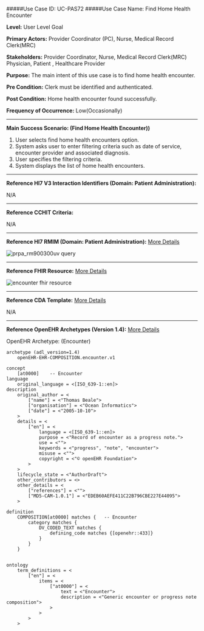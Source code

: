 #####Use Case ID: UC-PAS72
#####Use Case Name: Find Home Health Encounter

**Level:**                     User Level Goal

**Primary Actors:**            Provider Coordinator (PC), Nurse, Medical Record Clerk(MRC)

**Stakeholders:**              Provider Coordinator, Nurse, Medical Record Clerk(MRC) Physician, Patient , Healthcare Provider

**Purpose:**                   The main intent of this use case is to find home health encounter.

**Pre Condition:**             Clerk must be identified and authenticated.

**Post Condition:**            Home health encounter found successfully.

**Frequency of Occurrence:**   Low(Occasionally)
__________________________________________________________
**Main Success Scenario: (Find Home Health Encounter))**

1. User selects find home health encounters option.
2. System asks user to enter filtering criteria such as date of service, encounter provider and associated diagnosis.
3. User specifies the filtering criteria.
4. System displays the list of home health encounters.

________________________________________________________________________
**Reference Hl7 V3 Interaction Identifiers (Domain: Patient Administration):**

N/A
_______________________________________________________________
**Reference CCHIT Criteria:**

N/A
_______________________________________________________________
**Reference Hl7 RMIM (Domain: Patient Administration):** [More Details](http://www.hl7.org/implement/standards/product_brief.cfm?product_id=306)

![prpa_rm900300uv query](https://f.cloud.github.com/assets/5391320/1370020/cea05754-3a0c-11e3-9c47-21db0e1c6c02.png)
_______________________________________________________________
**Reference FHIR Resource:** [More Details](http://www.hl7.org/implement/standards/fhir/resourcelist.html)

![encounter fhir resource](https://f.cloud.github.com/assets/5391320/1369999/74cb4914-3a0c-11e3-8d49-1317a89cc65d.png)
_______________________________________________________________
**Reference CDA Template:** [More Details](http://www.hl7.org/Special/committees/structure/index.cfm)

N/A
_______________________________________________________________
**Reference OpenEHR Archetypes (Version 1.4):** [More Details](http://www.openehr.org/ckm/)

OpenEHR Archetype: (Encounter)

``` Archetype
archetype (adl_version=1.4)
	openEHR-EHR-COMPOSITION.encounter.v1

concept
	[at0000]	-- Encounter
language
	original_language = <[ISO_639-1::en]>
description
	original_author = <
		["name"] = <"Thomas Beale">
		["organisation"] = <"Ocean Informatics">
		["date"] = <"2005-10-10">
	>
	details = <
		["en"] = <
			language = <[ISO_639-1::en]>
			purpose = <"Record of encounter as a progress note.">
			use = <"">
			keywords = <"progress", "note", "encounter">
			misuse = <"">
			copyright = <"© openEHR Foundation">
		>
	>
	lifecycle_state = <"AuthorDraft">
	other_contributors = <>
	other_details = <
		["references"] = <"">
		["MD5-CAM-1.0.1"] = <"EDEB60AEFE411C22B796CBE227E44095">
	>

definition
	COMPOSITION[at0000] matches {	-- Encounter
		category matches {
			DV_CODED_TEXT matches {
				defining_code matches {[openehr::433]}
			}
		}
	}


ontology
	term_definitions = <
		["en"] = <
			items = <
				["at0000"] = <
					text = <"Encounter">
					description = <"Generic encounter or progress note composition">
				>
			>
		>
	>
```
